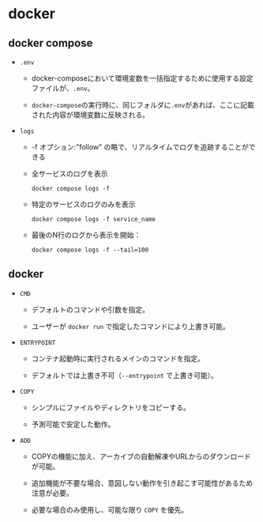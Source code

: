 # docker

## docker compose

- ```.env```
    - docker-composeにおいて環境変数を一括指定するために使用する設定ファイルが、```.env```。
    
    - ```docker-compose```の実行時に、同じフォルダに```.env```があれば、ここに記載された内容が環境変数に反映される。

- ```logs```
    - -f オプション:"follow" の略で、リアルタイムでログを追跡することができる

    - 全サービスのログを表示
        ```
        docker compose logs -f
        ```

    - 特定のサービスのログのみを表示
        ```
        docker compose logs -f service_name
        ```

    - 最後のN行のログから表示を開始：
        ```
        docker compose logs -f --tail=100
        ```

## docker

- ```CMD```

    - デフォルトのコマンドや引数を指定。

    - ユーザーが ```docker run``` で指定したコマンドにより上書き可能。

- ```ENTRYPOINT```

    - コンテナ起動時に実行されるメインのコマンドを指定。
    
    - デフォルトでは上書き不可（```--entrypoint``` で上書き可能）。

- ```COPY```

    - シンプルにファイルやディレクトリをコピーする。
    
    - 予測可能で安定した動作。

- ```ADD```

    - COPYの機能に加え、アーカイブの自動解凍やURLからのダウンロードが可能。
    
    - 追加機能が不要な場合、意図しない動作を引き起こす可能性があるため注意が必要。
    
    - 必要な場合のみ使用し、可能な限り ```COPY``` を優先。